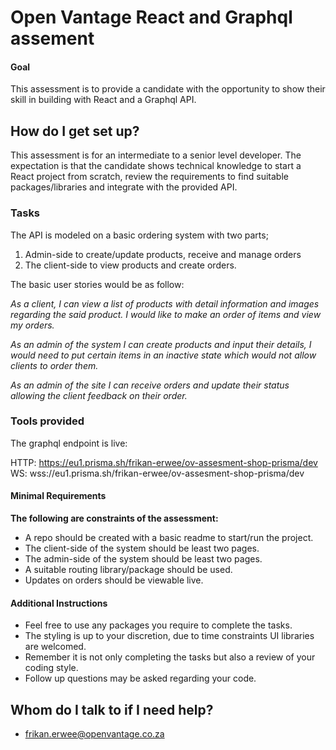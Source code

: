 # Open Vantage React and Graphql assement

#### Goal
This assessment is to provide a candidate with the opportunity to show their skill in building with  React and a Graphql API.

## How do I get set up? ##

This assessment is for an intermediate to a senior level developer. The expectation is that the candidate shows technical knowledge to start a React project from scratch, review the requirements to find suitable packages/libraries and integrate with the provided API.

### Tasks ###
The API is modeled on a basic ordering system with two parts; 
1. Admin-side to create/update products, receive and manage orders
2. The client-side to view products and create orders.

The basic user stories would be as follow:

*As a client, I can view a list of products with detail information and images regarding the said product. I would like to make an order of items and view my orders.*

*As an admin of the system I can create products and input their details, I would need to put certain items in an inactive state which would not allow clients to order them.*

*As an admin of the site I can receive orders and update their status allowing the client feedback on their order.*

### Tools provided ###
The graphql endpoint is live:

  HTTP:  https://eu1.prisma.sh/frikan-erwee/ov-assesment-shop-prisma/dev
  WS:    wss://eu1.prisma.sh/frikan-erwee/ov-assesment-shop-prisma/dev

#### Minimal Requirements
**The following are constraints of the assessment:**
* A repo should be created with a basic readme to start/run the project.
* The client-side of the system should be least two pages.
* The admin-side of the system should be least two pages.
* A suitable routing library/package should be used.
* Updates on orders should be viewable live.

#### Additional Instructions ####

* Feel free to use any packages you require to complete the tasks.
* The styling is up to your discretion, due to time constraints UI libraries are welcomed.
* Remember it is not only completing the tasks but also a review of your coding style.
* Follow up questions may be asked regarding your code.


## Whom do I talk to if I need help? ##
* frikan.erwee@openvantage.co.za
